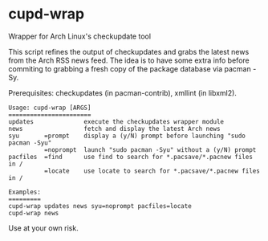 # cupd-wrap
Wrapper for Arch Linux's checkupdate tool

This script refines the output of checkupdates and grabs
the latest news from the Arch RSS news feed. The idea is to
have some extra info before commiting to grabbing a fresh copy
of the package database via pacman -Sy.

Prerequisites: checkupdates (in pacman-contrib), xmllint (in libxml2).

    Usage: cupd-wrap [ARGS]
    =======================
    updates              execute the checkupdates wrapper module
    news                 fetch and display the latest Arch news
    syu       =prompt    display a (y/N) prompt before launching "sudo pacman -Syu"
              =noprompt  launch "sudo pacman -Syu" without a (y/N) prompt
    pacfiles  =find      use find to search for *.pacsave/*.pacnew files in /
              =locate    use locate to search for *.pacsave/*.pacnew files in /
    
    Examples:
    =========
    cupd-wrap updates news syu=noprompt pacfiles=locate
    cupd-wrap news

Use at your own risk.